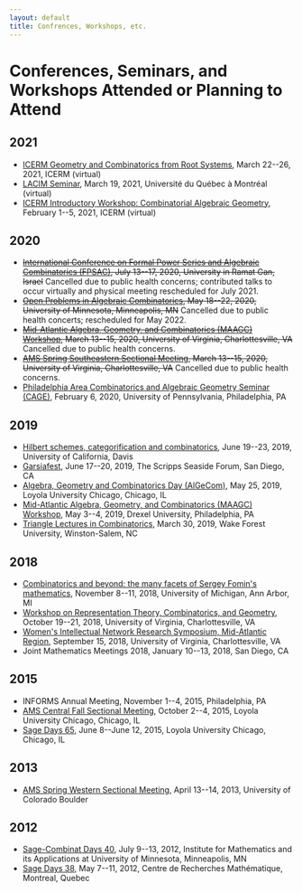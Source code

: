 ```yaml
---
layout: default
title: Confrences, Workshops, etc.
---
```

Conferences, Seminars, and Workshops Attended or Planning to Attend
===

2021
----
* [ICERM Geometry and Combinatorics from Root Systems](https://icerm.brown.edu/programs/sp-s21/w3/), March 22--26, 2021, ICERM (virtual)
* [LACIM Seminar](https://lacim.uqam.ca/event/george-seelinger-k-theoretic-catalan/), March 19, 2021, Université du Québec à Montréal (virtual)
* [ICERM Introductory Workshop: Combinatorial Algebraic Geometry](https://icerm.brown.edu/programs/sp-s21/w1/), February 1--5, 2021, ICERM (virtual)

2020
----
* ~~[International Conference on Formal Power Series and Algebraic Combinatorics (FPSAC)](https://fpsac2020.math.biu.ac.il/), July 13--17, 2020, University in Ramat Gan, Israel~~ Cancelled due to public health concerns; contributed talks to occur virtually and physical meeting rescheduled for July 2021.
* ~~[Open Problems in Algebraic Combinatorics](http://www-users.math.umn.edu/~shopkins/OPAC/opac.html#), May 18--22, 2020, University of Minnesota, Minneapolis, MN~~ Cancelled due to public health concerts; rescheduled for May 2022.
* ~~[Mid-Atlantic Algebra, Geometry, and Combinatorics (MAAGC) Workshop](http://www.maagc.info/virginia-2020), March 13--15, 2020, University of Virginia, Charlottesville, VA~~ Cancelled due to public health concerns.
* ~~[AMS Spring Southeastern Sectional Meeting](https://www.ams.org/meetings/sectional/2273_program.html), March 13--15, 2020, University of Virginia, Charlottesville, VA~~ Cancelled due to public health concerns.
* [Philadelphia Area Combinatorics and Algebraic Geometry Seminar (CAGE)](https://www.math.upenn.edu/events/k-theoretic-catalan-functions), February 6, 2020, University of Pennsylvania, Philadelphia, PA

2019
----
* [Hilbert schemes, categorification and combinatorics](https://www.math.ucdavis.edu/~egorskiy/FRGconf/), June 19--23, 2019, University of California, Davis
* [Garsiafest](https://sites.google.com/view/garsiafest/), June 17--20, 2019, The Scripps Seaside Forum, San Diego, CA
* [Algebra, Geometry and Combinatorics Day (AlGeCom)](https://sites.google.com/site/algecomday/algecom-xvii), May 25, 2019, Loyola University Chicago, Chicago, IL
* [Mid-Atlantic Algebra, Geometry, and Combinatorics (MAAGC) Workshop](http://www.maagc.info/philadelphia-2019), May 3--4, 2019, Drexel University, Philadelphia, PA
* [Triangle Lectures in Combinatorics](https://wp.math.ncsu.edu/tlc/), March 30, 2019, Wake Forest University, Winston-Salem, NC

2018
----
* [Combinatorics and beyond: the many facets of Sergey Fomin's mathematics](https://math.berkeley.edu/~williams/FominFest), November 8--11, 2018, University of Michigan, Ann Arbor, MI
* [Workshop on Representation Theory, Combinatorics, and Geometry](http://math.virginia.edu/ims/workshop-fall-2018/schedule/), October 19--21, 2018, University of Virginia, Charlottesville, VA
* [Women's Intellectual Network Research Symposium, Mid-Atlantic Region](http://www.people.virginia.edu/~sm4cw/WINRS.html), September 15, 2018, University of Virginia, Charlottesville, VA
* Joint Mathematics Meetings 2018, January 10--13, 2018, San Diego, CA

2015
----
* INFORMS Annual Meeting, November 1--4, 2015, Philadelphia, PA
* [AMS Central Fall Sectional Meeting](http://www.ams.org/meetings/sectional/2219_program.html), October 2--4, 2015, Loyola University Chicago, Chicago, IL
* [Sage Days 65](http://gauss.math.luc.edu/sagedays/), June 8--June 12, 2015, Loyola University Chicago, Chicago, IL

2013
----
* [AMS Spring Western Sectional Meeting](http://www.ams.org/meetings/sectional/2210_program.html), April 13--14, 2013, University of Colorado Boulder

2012
----
* [Sage-Combinat Days 40](http://www.ima.umn.edu/2011-2012/SW7.9-13.12/), July 9--13, 2012, Institute for Mathematics and its Applications at University of Minnesota, Minneapolis, MN
* [Sage Days 38](https://wiki.sagemath.org/days38), May 7--11, 2012, Centre de Recherches Math&eacute;matique, Montreal, Quebec
